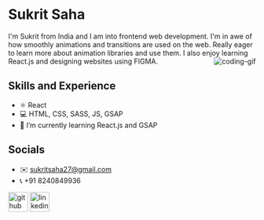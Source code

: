 # Sukrit Saha
I'm Sukrit from India and I am into frontend web development. I'm in awe of how smoothly animations and transitions are used on the web. Really eager to learn more about animation libraries and use them. I also enjoy learning React.js and designing websites using FIGMA.
<img align="right" alt="coding-gif" src="https://cdn.dribbble.com/users/3375/screenshots/2550813/cody-trailer_gif.gif" />

## Skills and Experience
* ⚛️ React
* 💻 HTML, CSS, SASS, JS, GSAP 
* 🌱 I’m currently learning React.js and GSAP 

## Socials
- ✉️ sukritsaha27@gmail.com
- 📞 +91 8240849936

[<img src='https://cdn.jsdelivr.net/npm/simple-icons@3.0.1/icons/github.svg' alt='github' height='40'>](https://github.com/https://github.com/Sukrittt)  [<img src='https://cdn.jsdelivr.net/npm/simple-icons@3.0.1/icons/linkedin.svg' alt='linkedin' height='40'>](https://www.linkedin.com/in/https://www.linkedin.com/in/sukrit-saha-b6117a242//)  

